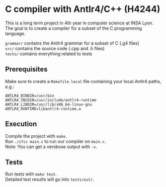 # C compiler with Antlr4/C++ (H4244)
This is a long term project in 4th year in computer science at INSA Lyon.<br/>
The goal is to create a compiler for a subset of the C programming language.

`grammar/` contains the Antlr4 grammar for a subset of C (.g4 files)<br/>
`src/` contains the source code (.cpp and .h files)<br/>
`tests/` contains everything related to tests

## Prerequisites
Make sure to create a `Makefile.local` file containing your local Antlr4 paths, e.g.:
```
ANTLR4_BINDIR=/usr/bin
ANTLR4_INCDIR=/usr/include/antlr4-runtime
ANTLR4_LIBDIR=/usr/lib/x86_64-linux-gnu
ANTLR4_RUNTIME=libantlr4-runtime.a
```

## Execution
Compile the project with `make`.<br/>
Run `./ifcc main.c` to run our compiler on `main.c`.<br/>
Note: You can get a versbose output with `-v`.

## Tests
Run tests with `make test`.<br/>
Detailed test results will go into `tests/out/`.

